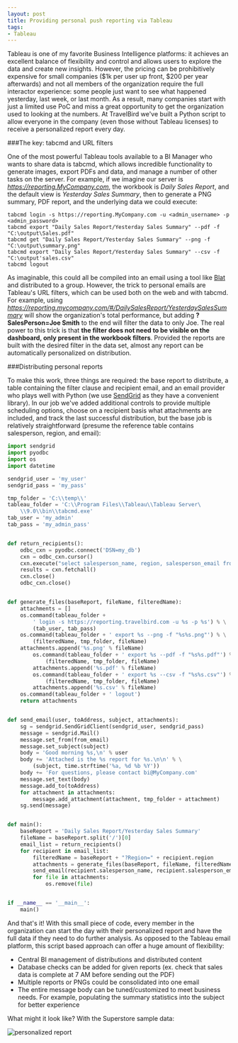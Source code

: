 ```yaml
---
layout: post
title: Providing personal push reporting via Tableau
tags:
- Tableau
---
```


Tableau is one of my favorite Business Intelligence platforms: it achieves an excellent balance of flexibility and control and allows users to explore the data and create new insights. However, the pricing can be prohibitively expensive for small companies ($1k per user up front, $200 per year afterwards) and not all members of the organization require the full interactor experience: some people just want to see what happened yesterday, last week, or last month. As a result, many companies start with just a limited use PoC and miss a great opportunity to get the organization used to looking at the numbers. At TravelBird we've built a Python script to allow everyone in the company (even those without Tableau licenses) to receive a personalized report every day.

###The key: tabcmd and URL filters

One of the most powerful Tableau tools available to a BI Manager who wants to share data is tabcmd, which allows incredible functionality to generate images, export PDFs and data, and manage a number of other tasks on the server. For example, if we imagine our server is _https://reporting.MyCompany.com_, the workbook is _Daily Sales Report_, and the default view is _Yesterday Sales Summary_, then to generate a PNG summary, PDF report, and the underlying data we could execute:

```
tabcmd login -s https://reporting.MyCompany.com -u <admin_username> -p <admin_password>
tabcmd export "Daily Sales Report/Yesterday Sales Summary" --pdf -f "C:\output\Sales.pdf"
tabcmd get "Daily Sales Report/Yesterday Sales Summary" --png -f "C:\output\summary.png"
tabcmd export "Daily Sales Report/Yesterday Sales Summary" --csv -f "C:\output'sales.csv"
tabcmd logout
```

As imaginable, this could all be compiled into an email using a tool like [Blat](http://www.blat.net/) and distributed to a group. However, the trick to personal emails are Tableau's URL filters, which can be used both on the web and with tabcmd. For example, using _https://reporting.mycompany.com/#/DailySalesReport/YesterdaySalesSummary_ will show the organization's total performance, but adding **?SalesPerson=Joe Smith** to the end will filter the data to only Joe. The real power to this trick is that **the filter does not need to be visible on the dashboard, only present in the workbook filters**. Provided the reports are built with the desired filter in the data set, almost any report can be automatically personalized on distribution.

###Distributing personal reports

To make this work, three things are required: the base report to distribute, a table containing the filter clause and recipient email, and an email provider who plays well with Python (we use [SendGrid](https://sendgrid.com/) as they have a convenient library). In our job we've added additional controls to provide multiple scheduling options, choose on a recipient basis what attachments are included, and track the last successful distribution, but the base job is relatively straightforward (presume the reference table contains salesperson, region, and email):

```python
import sendgrid
import pyodbc
import os
import datetime

sendgrid_user = 'my_user'
sendgrid_pass = 'my_pass'

tmp_folder = 'C:\\temp\\'
tableau_folder = 'C:\\Program Files\\Tableau\\Tableau Server\
    \\9.0\\bin\\tabcmd.exe'
tab_user = 'my_admin'
tab_pass = 'my_admin_pass'


def return_recipients():
    odbc_cxn = pyodbc.connect('DSN=my_db')
    cxn = odbc_cxn.cursor()
    cxn.execute("select salesperson_name, region, salesperson_email from ref_table")
    results = cxn.fetchall()
    cxn.close()
    odbc_cxn.close()


def generate_files(baseReport, fileName, filteredName):
    attachments = []
    os.command(tableau_folder +
        ' login -s https://reporting.travelbird.com -u %s -p %s') % \
        (tab_user, tab_pass)
    os.command(tableau_folder + ' export %s --png -f "%s%s.png"') % \
        (filteredName, tmp_folder, fileName)
    attachments.append('%s.png' % fileName)
        os.command(tableau_folder + ' export %s --pdf -f "%s%s.pdf"') % \
            (filteredName, tmp_folder, fileName)
        attachments.append('%s.pdf' % fileName)
        os.command(tableau_folder + ' export %s --csv -f "%s%s.csv"') % \
            (filteredName, tmp_folder, fileName)
        attachments.append('%s.csv' % fileName)
    os.command(tableau_folder + ' logout')
    return attachments


def send_email(user, toAddress, subject, attachments):
    sg = sendgrid.SendGridClient(sendgrid_user, sendgrid_pass)
    message = sendgrid.Mail()
    message.set_from(from_email)
    message.set_subject(subject)
    body = 'Good morning %s,\n' % user
    body += 'Attached is the %s report for %s.\n\n' % \
        (subject, time.strftime('%a, %d %b %Y'))
    body += 'For questions, please contact bi@MyCompany.com'
    message.set_text(body)
    message.add_to(toAddress)
    for attachment in attachments:
        message.add_attachment(attachment, tmp_folder + attachment)
    sg.send(message)


def main():
    baseReport = 'Daily Sales Report/Yesterday Sales Summary'
    fileName = baseReport.split('/')[0]
    email_list = return_recipients()
    for recipient in email_list:
        filteredName = baseReport + "?Region=" + recipient.region
        attachments = generate_files(baseReport, fileName, filteredName)
        send_email(recipient.salesperson_name, recipient.salesperson_email, fileName, attachments)
        for file in attachments:
            os.remove(file)


if __name__ == '__main__':
    main()
```

And that's it! With this small piece of code, every member in the organization can start the day with their personalized report and have the full data if they need to do further analysis. As opposed to the Tableau email platform, this script based approach can offer a huge amount of flexibility:
* Central BI management of distributions and distributed content
* Database checks can be added for given reports (ex. check that sales data is complete at 7 AM before sending out the PDF)
* Multiple reports or PNGs could be consolidated into one email
* The entire message body can be tuned/customized to meet business needs. For example, populating the summary statistics into the subject for better experience


What might it look like? With the Superstore sample data:

![personalized report]({{site.url}}/assets/personal_report_example.png)

